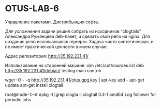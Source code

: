 # OTUS-LAB-6
 Управление пакетами. Дистрибьюция софта.
 
Для усложнения задачи решил собрать из исходников "clogtails" Александра Румянцева deb-пакет, и сделать свой репо на nginx.
Для создания репо использовался reprepro. Задача чисто синтетическая, и не имеет практической ценности в моем случае.

Адрес репозитория: http://35.192.231.41/

Использование на сторонней машине:
vim /etc/apt/sources.list
  deb http://35.192.231.41/debian/ testing main contrib

wget -O - -q http://35.192.231.41/otus.gpg.key | apt-key add -
apt-get update
apt-get install clogtail

root@node-1:~# dpkg -l |grep clogta
ii  clogtail                              0.3-1                             amd64        Log follower for periodic jobs
